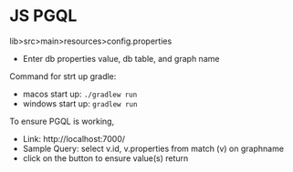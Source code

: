 # JS PGQL

lib>src>main>resources>config.properties
- Enter db properties value, db table, and graph name


Command for strt up gradle:
- macos start up: `./gradlew run`
- windows start up: `gradlew run`


To ensure PGQL is working,

- Link: http://localhost:7000/
- Sample Query: select v.id, v.properties from match (v) on graphname
- click on the button to ensure value(s) return
